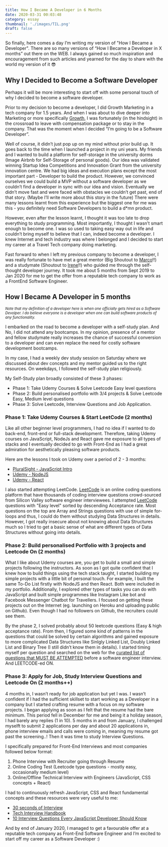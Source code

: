 ```yaml
---
title: How I Became A Developer in 6 Months
date: 2020-03-31 00:03:48
category: essay
thumbnail: './images/TIL.png'
draft: false
---
```


So finally, here comes a day I’m writing my version of "How I Became a Developer". There are so many versions of “How I Became a Developer in X months” out there on the WEB. I always gained so much inspiration and encouragement from such articles and yearned for the day to share with the world my version of it 😎

## Why I Decided to Become a Software Developer

Perhaps it will be more interesting to start off with some personal touch of why I decided to become a software developer.

Prior to my decision to become a developer, I did Growth Marketing in a tech company for 1.5 years. And when I was about to dive deeper into Marketing or more specifically <a href="https://brianbalfour.com/essays/growth-vs-marketing-vs-product" target="_blank">Growth</a>, I was fortunately (in the hindsight) in the crossroad to leave with compensation package or to stay in the company. That was the moment when I decided “I’m going to be a Software Developer”.

Well of course, it didn’t just pop up on my mind without prior build up. It goes back to the time when I launched a project in my uni years. My friends and I wanted to build a platform for self-storage in the university dorms (Image Airbnb for Self-Storage of personal goods). Our idea was validated winning Startup Idea Competitions and Innovation Grant from the university innovation centre. We had big ideas and execution plans except the most important part - Developer to build the product. However, we convinced ourselves we could build a MVP without a software developer as we couldn’t find a developer in sync with our idea and vision. Eventually we didn’t move fast and were faced with obstacles we couldn’t get past, end of that story. (Maybe I’ll write more about this story in the future) There were many lessons learnt from this experience but the biggest one for me was this - you definitely need Software Developers to build a d*mn product.

However, even after the lesson learnt, I thought it was too late to drop everything to study programming. Most importantly, I thought I wasn’t smart enough to become one. I was so used to taking easy way out in life and couldn’t bring myself to believe that I can, indeed become a developer. I knew Internet and tech industry was where I belonged and I decided to start my career at a Travel Tech company doing marketing.

Fast forward to when I left my previous company to become a developer, I was really fortunate to have met a great mentor (Big Shoutout to <a href="https://linkedin.com/in/marco-minsoo-kwak-44367388/" target="_blank">Marco</a>!!) and a studymate (Shoutout to  <a href="https://www.linkedin.com/in/ireneyangkr/" target="_blank">Irene</a>!!) who guided me through the self-thought developer journey. It took me about 5 months from Sept 2019 to Jan 2020 for me to get the offer from a reputable tech company to work as a FrontEnd Software Engineer.

## How I Became A Developer in 5 months

<sub>*Note that my definition of a developer here is when one officially gets hired as a Software Devolper. I do believe everyone is a developer when one can build software products of any functionality.*</sub>

I embarked on the road to become a developer with a self-study plan. And No, I did not attend any bootcamps. In my opinion, presence of a mentor and fellow studymate really increases the chance of successful conversion to a developer and can even replace the need for costly software development bootcamps. 

In my case, I had a weekly dev study session on Saturday where we discussed about dev concepts and my mentor guided us to the right resources. On weekdays, I followed the self-study plan religiously.

My Self-Study plan broadly consisted of these 3 phases:

- Phase 1: Take Udemy Courses & Solve Leetcode Easy level questions
- Phase 2: Build personalised portfolio with 3/4 projects & Solve Leetcode Easy, Medium level questions
- Phase 3: Solve Leetcode, Interview Questions and Job Application.

### Phase 1: Take Udemy Courses & Start LeetCode (2 months)

Like all other beginner level programmers, I had no idea if I wanted to do back-end, front-end or full-stack development. Therefore, taking Udemy courses on JavaScript, NodeJs and React gave me exposure to all types of stacks and I eventually decided to go with Front-End as I had a great admiration for aesthetically pleasing software products.

Here are the lessons I took on Udemy over a period of 2 - 3 months:

- <a href="https://www.pluralsight.com/courses/javascript-getting-started" target="_blank">PluralSight - JavaScript Intro</a>
- <a href="https://www.udemy.com/course/nodejs-the-complete-guide/" target="_blank">Udemy - NodeJS</a>
- <a href="hhttps://www.udemy.com/course/react-redux/" target="_blank">Udemy - React</a>

I also started attempting LeetCode. <a href="https://leetcode.com/problemset/all/" target="_blank">LeetCode</a> is an online coding questions platform that have thousands of coding interview questions crowd-sourced from Silicon Valley software engineer interviewees. I attempted <a href="https://github.com/doinghun/leetcode" target="_blank">LeetCode</a> questions with "Easy level" sorted by descending Acceptance rate. Most questions on the top are Array and Strings questions with use of simple for-loops and thus, I could do them without studying Data Structures in details. However, I got really insecure about not knowing about Data Structures much so I tried to get a basic sense of what are different types of Data Structures without going into details.

### Phase 2: Build personalised Portfolio with 3 projects and Leetcode On (2 months)

What I like about Udemy courses are, you get to build a small and simple projects following the instructors. As soon as I got quite confident that I knew how to build things using the tech stack taught, I started building my simple projects with a little bit of personal touch. For example, I built the same To-Do List firstly with NodeJS and then React. Both were included in my portfolio. Additionally, I explored other types of tasks you can do with JavaScript and built simple programmes like Instagram Like bot and Facebook Messenger Chatbot for Travellers. I focused on getting these projects out on the Internet (eg. launching on Heroku and uploading public on Github). Even though I had no followers on Github, the recruiters could see them.

By the phase 2, I solved probably about 50 leetcode questions (Easy & high acceptance rate). From then, I figured some kind of patterns in the questions that could be solved by certain algorithms and gained exposure to more complicated Data Structures like Sinlgly Linked List, Doubly Linked List and Binary Tree (I still didn’t know them in details). I started timing myself per question and searched on the web for the <a href="https://github.com/doinghun/leetcode/tree/master/%5BBlind%20Curated%20Top%20%2075%5D" target="_blank">curated list of questions that MUST BE ATTEMPTED</a> before a software engineer interview. And LEETCODE-ed ON.

### Phase 3: Apply for Job, Study Interview Questions and Leetcode On (2 months++)

4 months in, I wasn’t ready for job application but yet I was. I wasn’t confident if I had the sufficient skillset to start working as a Developer in a company but I started crafting resume with a focus on my software projects. I began applying as soon as I felt that the resume had the bare minimum. This period fell in December for me and being it a holiday season, I had barely any replies (1 in 10). 5 months in and from January, I challenged myselft to submit 2 applications per day and about 20 applications in, phone interview emails and calls were coming in, meaning my resume got past the screening..! Then it was time to study Interview Questions.

I specifically prepared for Front-End Interviews and most companies followed below format:

1. Phone Interview with Recruiter going through Resume
2. Online Coding Test (Leetcode type questions - mostly easy, occasionally medium level)
3. Online/Offline Technical Interview with Engineers (JavaScript, CSS concepts + React)

I had to continuously refresh JavaScript, CSS and React fundamental concepts and these resources were very useful to me:

- [30 seconds of Interview](https://30secondsofinterviews.org/)
- [Tech Interview Handbook](https://yangshun.github.io/tech-interview-handbook/introduction)
- [10 Interview Questions Every JavaScript Developer Should Know](https://medium.com/javascript-scene/10-interview-questions-every-javascript-developer-should-know-6fa6bdf5ad95)

And by end of January 2020, I managed to get a favourable offer at a reputable tech company as Front-End Software Engineer and I’m excited to start off my career as a Software Developer :)